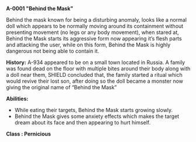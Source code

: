 **A-0001 "Behind the Mask"**

Behind the mask known for being a disturbing anomaly, looks like a normal doll which appears to be normally moving around its containment without presenting movement (no legs or any body movement), when stared at, Behind the Mask starts its aggressive form now appearing it’s flesh parts and attacking the user, while on this form, Behind the Mask is highly dangerous not being able to contain it.

**History:**
A-934 appeared to be on a small town located in Russia. A family was found dead on the floor with multiple bites around their body along with a doll near them, SHIELD concluded that, the family started a ritual which would revive their lost son, after doing so the doll became a monster now giving the original name of “Behind the Mask”

**Abilities:**
- While eating their targets, Behind the Mask starts growing slowly.
- Behind the Mask gives some anxiety effects which makes the target dream about its face and then appearing to hurt himself.

**Class :  Pernicious**
